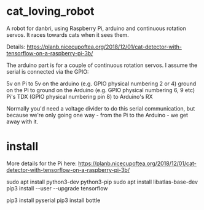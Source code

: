 # cat_loving_robot

A robot for danbri, using Raspberry Pi, arduino and continuous rotation servos. It races towards cats when it sees them.

Details: https://planb.nicecupoftea.org/2018/12/01/cat-detector-with-tensorflow-on-a-raspberry-pi-3b/

The arduino part is for a couple of continuous rotation servos. I assume the serial is connected via the GPIO:

5v on Pi to 5v on the arduino (e.g. GPIO physical numbering 2 or 4)
ground on the Pi to ground on the Arduino (e.g. GPIO physical numbering 6, 9 etc)
Pi's TDX (GPIO physical numbering pin 8) to Arduino's RX

Normally you'd need a voltage divider to do this serial communication, but because we're only going one way - from the Pi to 
the Arduino - we get away with it.

# install

More details for the Pi here: https://planb.nicecupoftea.org/2018/12/01/cat-detector-with-tensorflow-on-a-raspberry-pi-3b/

sudo apt install python3-dev python3-pip
sudo apt install libatlas-base-dev
pip3 install --user --upgrade tensorflow

pip3 install pyserial
pip3 install bottle
